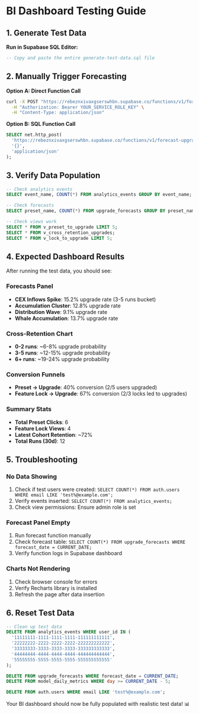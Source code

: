 # BI Dashboard Testing Guide

## 1. Generate Test Data

**Run in Supabase SQL Editor:**
```sql
-- Copy and paste the entire generate-test-data.sql file
```

## 2. Manually Trigger Forecasting

**Option A: Direct Function Call**
```bash
curl -X POST "https://rebeznxivaxgserswhbn.supabase.co/functions/v1/forecast-upgrades" \
  -H "Authorization: Bearer YOUR_SERVICE_ROLE_KEY" \
  -H "Content-Type: application/json"
```

**Option B: SQL Function Call**
```sql
SELECT net.http_post(
  'https://rebeznxivaxgserswhbn.supabase.co/functions/v1/forecast-upgrades',
  '{}',
  'application/json'
);
```

## 3. Verify Data Population

```sql
-- Check analytics events
SELECT event_name, COUNT(*) FROM analytics_events GROUP BY event_name;

-- Check forecasts
SELECT preset_name, COUNT(*) FROM upgrade_forecasts GROUP BY preset_name;

-- Check views work
SELECT * FROM v_preset_to_upgrade LIMIT 5;
SELECT * FROM v_cross_retention_upgrades;
SELECT * FROM v_lock_to_upgrade LIMIT 5;
```

## 4. Expected Dashboard Results

After running the test data, you should see:

### Forecasts Panel
- **CEX Inflows Spike**: 15.2% upgrade rate (3-5 runs bucket)
- **Accumulation Cluster**: 12.8% upgrade rate
- **Distribution Wave**: 9.1% upgrade rate
- **Whale Accumulation**: 13.7% upgrade rate

### Cross-Retention Chart
- **0-2 runs**: ~6-8% upgrade probability
- **3-5 runs**: ~12-15% upgrade probability  
- **6+ runs**: ~19-24% upgrade probability

### Conversion Funnels
- **Preset → Upgrade**: 40% conversion (2/5 users upgraded)
- **Feature Lock → Upgrade**: 67% conversion (2/3 locks led to upgrades)

### Summary Stats
- **Total Preset Clicks**: 6
- **Feature Lock Views**: 4
- **Latest Cohort Retention**: ~72%
- **Total Runs (30d)**: 12

## 5. Troubleshooting

### No Data Showing
1. Check if test users were created: `SELECT COUNT(*) FROM auth.users WHERE email LIKE 'test%@example.com';`
2. Verify events inserted: `SELECT COUNT(*) FROM analytics_events;`
3. Check view permissions: Ensure admin role is set

### Forecast Panel Empty
1. Run forecast function manually
2. Check forecast table: `SELECT COUNT(*) FROM upgrade_forecasts WHERE forecast_date = CURRENT_DATE;`
3. Verify function logs in Supabase dashboard

### Charts Not Rendering
1. Check browser console for errors
2. Verify Recharts library is installed
3. Refresh the page after data insertion

## 6. Reset Test Data

```sql
-- Clean up test data
DELETE FROM analytics_events WHERE user_id IN (
  '11111111-1111-1111-1111-111111111111',
  '22222222-2222-2222-2222-222222222222', 
  '33333333-3333-3333-3333-333333333333',
  '44444444-4444-4444-4444-444444444444',
  '55555555-5555-5555-5555-555555555555'
);

DELETE FROM upgrade_forecasts WHERE forecast_date = CURRENT_DATE;
DELETE FROM model_daily_metrics WHERE day >= CURRENT_DATE - 5;

DELETE FROM auth.users WHERE email LIKE 'test%@example.com';
```

Your BI dashboard should now be fully populated with realistic test data! 📊
